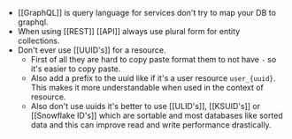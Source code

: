- [[GraphQL]] is query language for services don't try to map your DB to graphql.
- When using [[REST]] [[API]] always use plural form for entity collections.
- Don't ever use [[UUID's]] for a resource.
	- First of all they are hard to copy paste format them to not have `-` so it's easier to copy paste.
	- Also add a prefix to the uuid like if it's a user resource `user_{uuid}`. This makes it more understandable when used in the context of resource.
	- Also don't use uuids it's better to use [[ULID's]], [[KSUID's]] or [[Snowflake ID's]] which are sortable and most databases like sorted data and this can improve read and write performance  drastically.